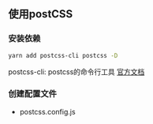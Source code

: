 ## 使用postCSS

### 安装依赖

```bash
yarn add postcss-cli postcss -D
```

postcss-cli: postcss的命令行工具
[官方文档](https://www.npmjs.com/package/postcss-cli)

### 创建配置文件

- postcss.config.js
